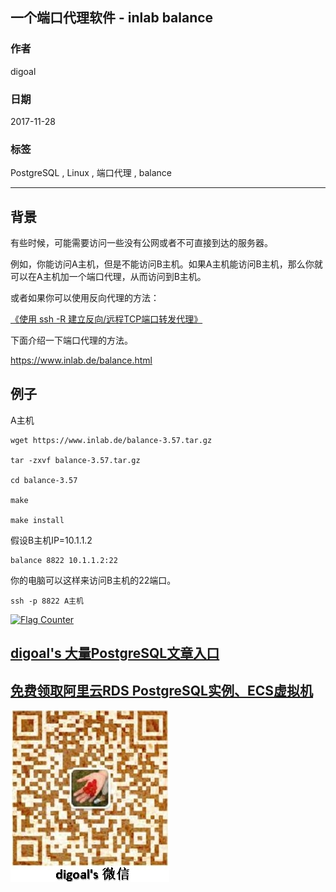 ## 一个端口代理软件 - inlab balance  
          
### 作者          
digoal          
          
### 日期          
2017-11-28          
          
### 标签          
PostgreSQL , Linux , 端口代理 , balance        
          
----          
          
## 背景          
有些时候，可能需要访问一些没有公网或者不可直接到达的服务器。  
  
例如，你能访问A主机，但是不能访问B主机。如果A主机能访问B主机，那么你就可以在A主机加一个端口代理，从而访问到B主机。  
  
或者如果你可以使用反向代理的方法：  
  
[《使用 ssh -R 建立反向/远程TCP端口转发代理》](../201406/20140614_01.md)    
  
下面介绍一下端口代理的方法。  
  
https://www.inlab.de/balance.html  
  
## 例子  
A主机  
  
```  
wget https://www.inlab.de/balance-3.57.tar.gz  
  
tar -zxvf balance-3.57.tar.gz  
  
cd balance-3.57  
  
make  
  
make install  
```  
  
假设B主机IP=10.1.1.2  
  
```  
balance 8822 10.1.1.2:22  
```  
  
你的电脑可以这样来访问B主机的22端口。  
  
```  
ssh -p 8822 A主机  
```  
    
  
<a rel="nofollow" href="http://info.flagcounter.com/h9V1"  ><img src="http://s03.flagcounter.com/count/h9V1/bg_FFFFFF/txt_000000/border_CCCCCC/columns_2/maxflags_12/viewers_0/labels_0/pageviews_0/flags_0/"  alt="Flag Counter"  border="0"  ></a>  
  
  
  
  
  
  
## [digoal's 大量PostgreSQL文章入口](https://github.com/digoal/blog/blob/master/README.md "22709685feb7cab07d30f30387f0a9ae")
  
  
## [免费领取阿里云RDS PostgreSQL实例、ECS虚拟机](https://free.aliyun.com/ "57258f76c37864c6e6d23383d05714ea")
  
  
![digoal's weixin](../pic/digoal_weixin.jpg "f7ad92eeba24523fd47a6e1a0e691b59")
  

